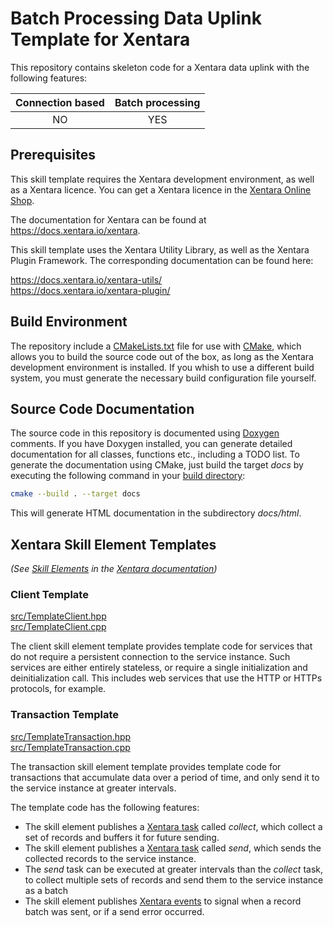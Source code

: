 # Batch Processing Data Uplink Template for Xentara
This repository contains skeleton code for a Xentara data uplink with the following features:

Connection based | Batch processing
:--------------: | :--------------:
NO               | YES

## Prerequisites

This skill template requires the Xentara development environment, as well as a Xentara licence. You can get a Xentara
licence in the [Xentara Online Shop](https://www.xentara.io/product/xentara-for-industrial-automation/).

The documentation for Xentara can be found at https://docs.xentara.io/xentara.

This skill template uses the Xentara Utility Library, as well as the Xentara Plugin Framework. The corresponding documentation can be found here:

https://docs.xentara.io/xentara-utils/  
https://docs.xentara.io/xentara-plugin/

## Build Environment

The repository include a [CMakeLists.txt](CMakeLists.txt) file for use with [CMake](https://cmake.org/), which allows you to build the source code
out of the box, as long as the Xentara development environment is installed. If you whish to use a different build system, you must generate the
necessary build configuration file yourself.

## Source Code Documentation

The source code in this repository is documented using [Doxygen](https://doxygen.nl/) comments. If you have Doxygen installed, you can
generate detailed documentation for all classes, functions etc., including a TODO list. To generate the documentation using CMake, just
build the target *docs* by executing the following command in your [build directory](https://cmake.org/cmake/help/latest/manual/cmake.1.html#generate-a-project-buildsystem):

~~~sh
cmake --build . --target docs
~~~

This will generate HTML documentation in the subdirectory *docs/html*.

## Xentara Skill Element Templates

*(See [Skill Elements](https://docs.xentara.io/xentara/xentara_skills.html#xentara_skill_elements) in the [Xentara documentation](https://docs.xentara.io/xentara/))*

### Client Template

[src/TemplateClient.hpp](src/TemplateClient.hpp)  
[src/TemplateClient.cpp](src/TemplateClient.cpp)

The client skill element template provides template code for services that do not require a persistent connection to the service instance.
Such services are either entirely stateless, or require a single initialization and deinitialization call. This includes web services
that use the HTTP or HTTPs protocols, for example.

### Transaction Template

[src/TemplateTransaction.hpp](src/TemplateTransaction.hpp)  
[src/TemplateTransaction.cpp](src/TemplateTransaction.cpp)

The transaction skill element template provides template code for transactions that accumulate data over a period of time, and only send it to the service instance
at greater intervals.

The template code has the following features:

- The skill element publishes a [Xentara task](https://docs.xentara.io/xentara/xentara_element_members.html#xentara_tasks) called *collect*,
  which collect a set of records and buffers it for future sending.
- The skill element publishes a [Xentara task](https://docs.xentara.io/xentara/xentara_element_members.html#xentara_tasks) called *send*,
  which sends the collected records to the service instance.
- The *send* task can be executed at greater intervals than the *collect* task, to collect multiple sets of records and send them to the
  service instance as a batch
- The skill element publishes [Xentara events](https://docs.xentara.io/xentara/xentara_element_members.html#xentara_events) to signal when
  a record batch was sent, or if a send error occurred.
